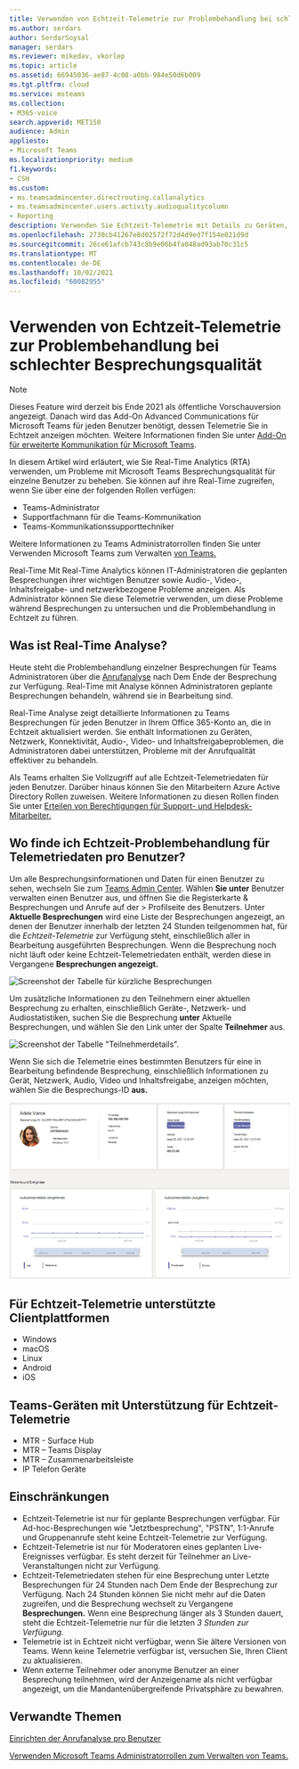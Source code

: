 ```yaml
---
title: Verwenden von Echtzeit-Telemetrie zur Problembehandlung bei schlechter Besprechungsqualität
ms.author: serdars
author: SerdarSoysal
manager: serdars
ms.reviewer: mikedav, vkorlep
ms.topic: article
ms.assetid: 66945036-ae87-4c08-a0bb-984e50d6b009
ms.tgt.pltfrm: cloud
ms.service: msteams
ms.collection:
- M365-voice
search.appverid: MET150
audience: Admin
appliesto:
- Microsoft Teams
ms.localizationpriority: medium
f1.keywords:
- CSH
ms.custom:
- ms.teamsadmincenter.directrouting.callanalytics
- ms.teamsadmincenter.users.activity.audioqualitycolumn
- Reporting
description: Verwenden Sie Echtzeit-Telemetrie mit Details zu Geräten, Netzwerken und Konnektivität, um Benutzerprobleme mit Microsoft Teams Besprechungen zu beheben.
ms.openlocfilehash: 2730cb41267e8d02572f72d4d9ed7f154e021d9d
ms.sourcegitcommit: 26ce61afcb743c8b9e06b4fa048ad93ab70c31c5
ms.translationtype: MT
ms.contentlocale: de-DE
ms.lasthandoff: 10/02/2021
ms.locfileid: "60082955"
---
```

# <a name="use-real-time-telemetry-to-troubleshoot-poor-meeting-quality"></a>Verwenden von Echtzeit-Telemetrie zur Problembehandlung bei schlechter Besprechungsqualität

> [!NOTE]
> Dieses Feature wird derzeit bis Ende 2021 als öffentliche Vorschauversion angezeigt. Danach wird das Add-On Advanced Communications für Microsoft Teams für jeden Benutzer benötigt, dessen Telemetrie Sie in Echtzeit anzeigen möchten. Weitere Informationen finden Sie unter [Add-On für erweiterte Kommunikation für Microsoft Teams](/MicrosoftTeams/teams-add-on-licensing/advanced-communications).

In diesem Artikel wird erläutert, wie Sie Real-Time Analytics (RTA) verwenden, um Probleme mit Microsoft Teams Besprechungsqualität für einzelne Benutzer zu beheben. Sie können auf ihre Real-Time zugreifen, wenn Sie über eine der folgenden Rollen verfügen:

- Teams-Administrator
- Supportfachmann für die Teams-Kommunikation
- Teams-Kommunikationssupporttechniker

Weitere Informationen zu Teams Administratorrollen finden Sie unter Verwenden Microsoft Teams zum Verwalten [von Teams.](/MicrosoftTeams/using-admin-roles)

Real-Time Mit Real-Time Analytics können IT-Administratoren die geplanten Besprechungen ihrer wichtigen Benutzer sowie Audio-, Video-, Inhaltsfreigabe- und netzwerkbezogene Probleme anzeigen. Als Administrator können Sie diese Telemetrie verwenden, um diese Probleme während Besprechungen zu untersuchen und die Problembehandlung in Echtzeit zu führen.

## <a name="what-is-real-time-analytics"></a>Was ist Real-Time Analyse?

Heute steht die Problembehandlung einzelner Besprechungen für Teams Administratoren über die [Anrufanalyse](use-call-analytics-to-troubleshoot-poor-call-quality.md) nach Dem Ende der Besprechung zur Verfügung. Real-Time mit Analyse können Administratoren geplante Besprechungen behandeln, während sie in Bearbeitung sind.

Real-Time Analyse zeigt detaillierte Informationen zu Teams Besprechungen für jeden Benutzer in Ihrem Office 365-Konto an, die in Echtzeit aktualisiert werden. Sie enthält Informationen zu Geräten, Netzwerk, Konnektivität, Audio-, Video- und Inhaltsfreigabeproblemen, die Administratoren dabei unterstützen, Probleme mit der Anrufqualität effektiver zu behandeln.

Als Teams erhalten Sie Vollzugriff auf alle Echtzeit-Telemetriedaten für jeden Benutzer. Darüber hinaus können Sie den Mitarbeitern Azure Active Directory Rollen zuweisen. Weitere Informationen zu diesen Rollen finden Sie unter [Erteilen von Berechtigungen für Support- und Helpdesk-Mitarbeiter.](set-up-call-analytics.md#give-permission-to-support-and-helpdesk-staff)

## <a name="where-to-find-per-user-real-time-troubleshooting-telemetry"></a>Wo finde ich Echtzeit-Problembehandlung für Telemetriedaten pro Benutzer?

Um alle Besprechungsinformationen und Daten für einen Benutzer zu sehen, wechseln Sie zum [Teams Admin Center](https://admin.teams.microsoft.com). Wählen **Sie unter** Benutzer verwalten einen Benutzer aus, und öffnen Sie die Registerkarte & Besprechungen und Anrufe auf der  >  Profilseite des Benutzers.  Unter **Aktuelle Besprechungen** wird eine Liste der Besprechungen angezeigt, an denen der Benutzer innerhalb der letzten 24 Stunden teilgenommen hat, für die *Echtzeit-Telemetrie* zur Verfügung steht, einschließlich aller in Bearbeitung ausgeführten Besprechungen. Wenn die Besprechung noch nicht läuft oder keine Echtzeit-Telemetriedaten enthält, werden diese in Vergangene **Besprechungen angezeigt.**

![Screenshot der Tabelle für kürzliche Besprechungen](media/recent-meetings.png)

Um zusätzliche Informationen zu den Teilnehmern einer aktuellen Besprechung zu erhalten, einschließlich Geräte-, Netzwerk- und Audiostatistiken, suchen Sie die Besprechung **unter** Aktuelle Besprechungen, und wählen Sie den Link unter der Spalte **Teilnehmer** aus.

![Screenshot der Tabelle "Teilnehmerdetails".](media/participant-details.png)

Wenn Sie sich die Telemetrie eines bestimmten Benutzers für eine in Bearbeitung befindende Besprechung, einschließlich Informationen zu Gerät, Netzwerk, Audio, Video und Inhaltsfreigabe, anzeigen möchten, wählen Sie die Besprechungs-ID **aus.**

![Screenshot der Benutzersitzungsdaten der Anrufanalyse](media/real-time-telemetry.png)

## <a name="client-platforms-supported-for-real-time-telemetry"></a>Für Echtzeit-Telemetrie unterstützte Clientplattformen

- Windows
- macOS
- Linux
- Android
- iOS

## <a name="teams-devices-with-support-for-real-time-telemetry"></a>Teams-Geräten mit Unterstützung für Echtzeit-Telemetrie

- MTR - Surface Hub
- MTR – Teams Display
- MTR – Zusammenarbeitsleiste
- IP Telefon Geräte

## <a name="limitations"></a>Einschränkungen

- Echtzeit-Telemetrie ist nur für geplante Besprechungen verfügbar. Für Ad-hoc-Besprechungen wie "Jetztbesprechung", "PSTN", 1:1-Anrufe und Gruppenanrufe steht keine Echtzeit-Telemetrie zur Verfügung.
- Echtzeit-Telemetrie ist nur für Moderatoren eines geplanten Live-Ereignisses verfügbar. Es steht derzeit für Teilnehmer an Live-Veranstaltungen nicht zur Verfügung.
- Echtzeit-Telemetriedaten stehen für eine  Besprechung unter Letzte Besprechungen für 24 Stunden nach Dem Ende der Besprechung zur Verfügung. Nach 24 Stunden können Sie nicht mehr auf die Daten zugreifen, und die Besprechung wechselt zu Vergangene **Besprechungen.** Wenn eine Besprechung länger als 3 Stunden dauert, steht die Echtzeit-Telemetrie nur für die letzten *3 Stunden zur Verfügung.*
- Telemetrie ist in Echtzeit nicht verfügbar, wenn Sie ältere Versionen von Teams. Wenn keine Telemetrie verfügbar ist, versuchen Sie, Ihren Client zu aktualisieren.
- Wenn externe Teilnehmer oder anonyme Benutzer an einer  Besprechung teilnehmen, wird der Anzeigename als nicht verfügbar angezeigt, um die Mandantenübergreifende Privatsphäre zu bewahren.

## <a name="related-topics"></a>Verwandte Themen

[Einrichten der Anrufanalyse pro Benutzer](set-up-call-analytics.md)

[Verwenden Microsoft Teams Administratorrollen zum Verwalten von Teams.](/MicrosoftTeams/using-admin-roles)
